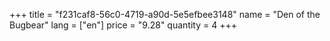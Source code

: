 +++
title = "f231caf8-56c0-4719-a90d-5e5efbee3148"
name = "Den of the Bugbear"
lang = ["en"]
price = "9.28"
quantity = 4
+++
